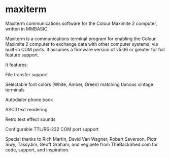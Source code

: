 # maxiterm
Maxiterm communications software for the Colour Maximite 2 computer, written in MMBASIC.

Maxiterm is a communications terminal program for enabling the Colour Maximite 2 computer to exchange data with other computer systems, via built-in COM ports. It assumes a firmware version of v5.06 or greater for full feature support. 

It features:

File transfer support

Selectable font colors (White, Amber, Green) matching famous vintage terminals

Autodialer phone book

ASCII text rendering

Retro text effect sounds

Configurable TTL/RS-232 COM port support

Special thanks to Rich Martin, David Van Wagner, Robert Severson, Piotr Siwy, TassyJim, Geoff Graham, and vegipete from TheBackShed.com for code, support, and inspiration.
